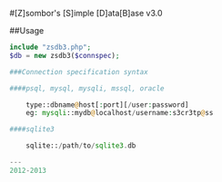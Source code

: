 #[Z]sombor's [S]imple [D]ata[B]ase        v3.0
        
##Usage

```php
include "zsdb3.php";
$db = new zsdb3($connspec);

###Connection specification syntax

####psql, mysql, mysqli, mssql, oracle

	type::dbname@host[:port][/user:password]
	eg: mysqli::mydb@localhost/username:s3cr3tp@ss

####sqlite3

	sqlite::/path/to/sqlite3.db

---
2012-2013
